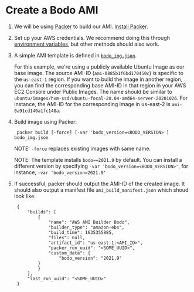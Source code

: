 # Create a Bodo AMI

1. We will be using [Packer](https://www.packer.io) to build our AMI. [Install Packer](https://www.packer.io/downloads).

1. Set up your AWS credentials. We recommend doing this through [environment variables](https://docs.aws.amazon.com/cli/latest/userguide/cli-configure-envvars.html), but other methods should also work.

1. A simple AMI template is defined in [``bodo_img.json``](./bodo_img.json). 
    
    For this example, we're using a publicly available Ubuntu Image as our base image. The source AMI-ID (``ami-0885b1f6bd170450c``) is specific to the ``us-east-1`` region. If you want to build the image in another region, you can find the corresponding base AMI-ID in that region in your AWS EC2 Console under Public Images. The name should be similar to ``ubuntu/images/hvm-ssd/ubuntu-focal-20.04-amd64-server-20201026``. For instance, the AMI-ID for the corresponding image in us-east-2 is ``ami-0a91cd140a1fc148a``.

1. Build image using Packer:

        packer build [-force] [-var 'bodo_version=<BODO_VERSION>'] bodo_img.json

    NOTE: ``-force`` replaces existing images with same name.
    
    NOTE: The template installs ``bodo==2021.9`` by default. You can install a different version by specifying ``-var 'bodo_version=<BODO_VERSION>'``, for instance, ``-var 'bodo_version=2021.8'``

1. If successful, packer should output the AMI-ID of the created image. It should also output a manifest file ``ami_build_manifest.json`` which shoud look like:

        {
            "builds": [
                {
                    "name": "AWS AMI Builder Bodo",
                    "builder_type": "amazon-ebs",
                    "build_time": 1635355885,
                    "files": null,
                    "artifact_id": "us-east-1:<AMI_ID>",
                    "packer_run_uuid": "<SOME_UUID>",
                    "custom_data": {
                        "bodo_version": "2021.9"
                }
                }
            ],
            "last_run_uuid": "<SOME_UUID>"
        }
 